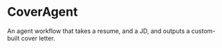 # CoverAgent
An agent workflow that takes a resume, and a JD, and outputs a custom-built cover letter.
